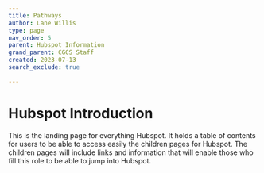 ```yaml
---
title: Pathways
author: Lane Willis
type: page
nav_order: 5
parent: Hubspot Information
grand_parent: CGCS Staff
created: 2023-07-13
search_exclude: true

---
```


# Hubspot Introduction
This is the landing page for everything Hubspot. It holds a table of contents for users to be able to access easily the children pages for Hubspot. The children pages will include links and information that will enable those who fill this role to be able to jump into Hubspot.